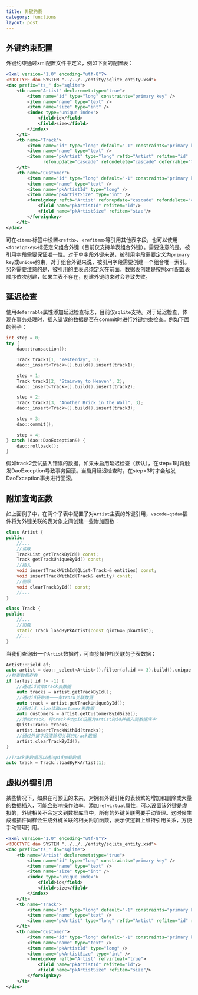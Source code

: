 ```yaml
---
title: 外键约束
category: functions
layout: post
---
```


外键约束配置
-------------

外键约束通过xml配置文件中定义，例如下面的配置表：

```xml
<?xml version="1.0" encoding="utf-8"?>
<!DOCTYPE dao SYSTEM "../../../entity/sqlite_entity.xsd">
<dao prefix="ts_" db="sqlite">
    <tb name="Artist" declaremetatype="true">
        <item name="id" type="long" constraints="primary key" />
        <item name="name" type="text" />
        <item name="size" type="int" />
        <index type="unique index">
            <field>id</field>
            <field>size</field>
        </index>
    </tb>
    <tb name="Track">
        <item name="id" type="long" default="-1" constraints="primary key" />
        <item name="name" type="text" />
        <item name="pkArtist" type="long" reftb="Artist" refitem="id"
              refonupdate="cascade" refondelete="cascade" deferrable="true" />
    </tb>
    <tb name="Customer">
        <item name="id" type="long" default="-1" constraints="primary key" />
        <item name="name" type="text" />
        <item name="pkArtistId" type="long" />
        <item name="pkArtistSize" type="int" />
        <foreignkey reftb="Artist" refonupdate="cascade" refondelete="cascade">
            <field name="pkArtistId" refitem="id"/>
            <field name="pkArtistSize" refitem="size"/>
        </foreignkey>
    </tb>
</dao>
```

可在`<item>`标签中设置`<reftb>`、`<refitem>`等引用其他表字段，也可以使用`<foreignkey>`标签定义组合外键（目前仅支持单表组合外键）。需要注意的是，被引用字段需要保证唯一性。对于单字段外键来说，被引用字段需要定义为`primary key`或`unique`约束，对于组合外键来说，被引用字段需要创建一个组合唯一索引。另外需要注意的是，被引用的主表必须定义在前面，数据表创建是按照xml配置表顺序依次创建，如果主表不存在，创建外键约束时会导致失败。


延迟检查
-------------

使用`deferrable`属性添加延迟检查标志，目前仅`sqlite`支持。对于延迟检查，体现在事务处理时，插入错误的数据是否在commit时进行外键约束检查。例如下面的例子：

```cpp
int step = 0;
try {
    dao::transaction();

    Track track1(1, "Yesterday", 3);
    dao::_insert<Track>().build().insert(track1);

    step = 1;
    Track track2(2, "Stairway to Heaven", 2);
    dao::_insert<Track>().build().insert(track2);

    step = 2;
    Track track3(3, "Another Brick in the Wall", 3);
    dao::_insert<Track>().build().insert(track3);

    step = 3;
    dao::commit();

    step = 4;
} catch (dao::DaoException&) {
    dao::rollback();
}
```

假如track2尝试插入错误的数据，如果未启用延迟检查（默认），在step=1时将触发DaoException导致事务回滚。当启用延迟检查时，在step=3时才会触发DaoException事务进行回滚。


附加查询函数
-------------

如上面例子中，在两个子表中配置了对`Artist`主表的外键引用，`vscode-qtdao`插件将为外键关联的表对象之间创建一些附加函数：
```cpp
class Artist {
public:
    //...
    //读取
    TrackList getTrackById() const;
    Track getTrackUniqueById() const;
    //插入
    void insertTrackWithId(QList<Track>& entities) const;
    void insertTrackWithId(Track& entity) const;
    //删除
    void clearTrackById() const;
    //...
}

class Track {
public:
    //...
    //加载
    static Track loadByPkArtist(const qint64& pkArtist);
    //...
}
```

当我们查询出一个`Artist`数据时，可直接操作相关联的子表数据：

```cpp
Artist::Field af;
auto artist = dao::_select<Artist>().filter(af.id == 3).build().unique();
//检查数据存在
if (artist.id != -1) {
    //通过id读取track表数据
    auto tracks = artist.getTrackById();
    //通过id获取唯一一条track关联数据
    auto track = artist.getTrackUniqueById();
    //通过id、size读取customer表数据
    auto customers = artist.getCustomerByIdSize();
    //添加track，将track中的pid设置为artist的id并插入到数据库中
    QList<Track> tracks;
    artist.insertTrackWithId(tracks);
    //通过外键字段清除相关联的track数据
    artist.clearTrackById();
}

//Track表数据可以通过pid加载数据
auto track = Track::loadByPkArtist(1);
```

虚拟外键引用
-------------

某些情况下，如果在可预见的未来，对拥有外键引用的表频繁的增加和删除或大量的数据插入，可能会影响操作效率。添加`refvirtual`属性，可以设置该外键是虚拟的，外键相关不会定义到数据库当中，所有的外键关联需要手动管理。这时候生成器插件同样会生成外键关联的相关附加函数，表示仅逻辑上维持引用关系，方便手动管理引用。

```xml
<?xml version="1.0" encoding="utf-8"?>
<!DOCTYPE dao SYSTEM "../../../entity/sqlite_entity.xsd">
<dao prefix="ts_" db="sqlite">
    <tb name="Artist" declaremetatype="true">
        <item name="id" type="long" constraints="primary key" />
        <item name="name" type="text" />
        <item name="size" type="int" />
        <index type="unique index">
            <field>id</field>
            <field>size</field>
        </index>
    </tb>
    <tb name="Track">
        <item name="id" type="long" default="-1" constraints="primary key" />
        <item name="name" type="text" />
        <item name="pkArtist" type="long" reftb="Artist" refitem="id" refvirtual="true" />
    </tb>
    <tb name="Customer">
        <item name="id" type="long" default="-1" constraints="primary key" />
        <item name="name" type="text" />
        <item name="pkArtistId" type="long" />
        <item name="pkArtistSize" type="int" />
        <foreignkey reftb="Artist" refvirtual="true">
            <field name="pkArtistId" refitem="id"/>
            <field name="pkArtistSize" refitem="size"/>
        </foreignkey>
    </tb>
</dao>
```